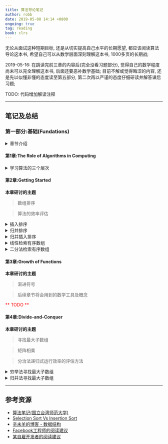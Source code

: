 ```yaml
---
title: 算法导论笔记
author: robb
date: 2019-05-08 14:14 +0800
ongoing: true
tag: reading
book: clrs
---
```

无论从面试这种短期目标, 还是从切实提高自己水平的长期愿望, 都应该阅读算法导论这本书, 希望自己可以从数学层面深刻理解这本书, 1000多页的长期战;

2019-05-16: 在跳读完前三章的内容后(完全没看习题部分), 觉得自己的数学程度尚未可以完全理解这本书, 后面还要恶补数学基础; 目前不解或觉得晦涩的内容, 还是先以似懂非懂的态度读至第五部分, 第二次再以严谨的态度仔细研读并解答课后习题;

TODO: 代码增加解读注释

---

<!-- snippet
#### <Chapter Title>
<details>
  <summary>topic title</summary>

```js
// TODO
```
</details>
-->

## 笔记及总结

### 第一部分:基础(Fundations)
<details>
  <summary>章节介绍</summary>
  <p>

**第1章**
介绍了算法在当今计算机系统的角色, 定义了什么是算法并列举了些例子; 我们应该视算法为一种技术, 它与硬件GUI/面向对象/网络等其他技术相辅相成, 同步发展;

**第2章**
插入排序及归并排序, 以及表述他们运行效率的标记符;

**第3章**
用数学工具给出渐进符号的准确定义;

**第4章**
探讨归并排序中的"分而治之"的方法; master method(分析递归算法运行时间的方法?)

**第5章**
概率分析(分析各种概率分布下算法的效率?)及随机算法(打散最坏情况?);

**附录A-D**
本书会用到的数学知识;

  </p>
</details>

#### 第1章:The Role of Algorithms in Computing
<details>
  <summary>学习算法的三个层次</summary>
  <p>

**第一个层次**是要理解透彻已经发明的常用算法及数据结构的运作过程, 标准库或SDK中的实现是很好的学习材料(例如Java的HashMap), 达到这一层次, 应该可以满足常规开发的绝大部分要求(遇到常见的问题可以本能反应知道手头上有哪些现成的适用工具)

**第二个层次**是学习分析算法, 知道如何去评价一个算法的优及适用场景, 这个层次我觉得需要更严肃的态度, 从数学逻辑的角度出发去证明算法的有效性及效率, 从中发现算法可以改进的空间;

**第三个层次**是改进或者设计新算法, 这是最具有挑战性, 也是区分常规级别和专家级别的分水岭;

站在解决问题的角度看, 算法是一个有用的工具, 但从开发人员的专业素质看, 对算法的熟练程度会直接反应到看待问题的态度, 遇到问题是简单的使用copy-paste, 抑或是多少会思考一下问题内在的本质;

三个层次之间并非各自独立, 彼此**交叉相融**;

  </p>
</details>

#### 第2章:Getting Started

**本章研讨的主题**

> 数组排序

> 算法的效率评估

<details>
  <summary>插入排序</summary>

```js
//in-place, O(n^2)
function insertion_sort(array, first_index, last_index){
  if(first_index === undefined){
    first_index = 0;
  }
  
  if(last_index === undefined){
    last_index = array.length - 1;
  }

  for(let i=first_index+1; i<=last_index; i++){
    k = array[i];
    let j=i-1;
    for(; j>=first_index && array[j]>k; j--){
      array[j+1] = array[j];
    }
    array[j+1] = k;
  }
}
```
</details>

<details>
  <summary>归并排序</summary>

```js
// not-in-place, O(n*lg n)
function merge(array, p, q, r){
  let left = [], right = [];
  for(let i=p; i<q+1; i++){
    left[i-p] = array[i];
  }
  for(let i=q+1; i<r+1; i++){
    right[i-q-1] = array[i];
  }
  
  for(let i=p, j=0, k=0; ;i++){
    if(j==left.length || left[j] > right[k]){  
      array[i] = right[k];
      k++;
    } else {
      array[i] = left[j];
      j++;
    }
    
    if(j==left.length && k==right.length){
      break;
    }
  }
}

function merge_sort(array, p, r){
  if(p === undefined) p = 0;
  if(r === undefined) r = array.length-1;
  if(p < r){
  
    /*
    // bug : variable "q" had changed after calling merge_sort
    // javascript variable rule:hoisting
    q = Math.floor((p+r)/2);
    */
    let q = Math.floor((p+r)/2);
    
    merge_sort(array, p, q);
    merge_sort(array, (q+1), r);
    merge(array,p,q,r);
  }
}
```
</details>

<details>
  <summary>归并插入排序</summary>

```js
function merge_insertion_sort(array, p, r){
  if(p === undefined) p = 0;
  if(r === undefined) r = array.length-1;
  if(p < r){
    if(r-p < 10){
      insertion_sort(array, p, r);
    } else {
      let q = Math.floor((p+r)/2);
      merge_insertion_sort(array, p, q);
      merge_insertion_sort(array, (q+1), r);
      merge(array, p, q, r);
    }
  }
}
```
</details>

<details>
  <summary>线性检索有序数组</summary>

```js
// TODO
```
</details>

<details>
  <summary>二分法检索有序数组</summary>

```js
// TODO
```
</details>

#### 第3章:Growth of Functions

**本章研讨的主题**

> 渐进符号

> 后续章节将会用到的数学工具及概念

<span style="color:red">** TODO **</span>

#### 第4章:Divide-and-Conquer

**本章研讨的主题**

> 寻找最大子数组

> 矩阵相乘

> 分治法递归式运行效率的评估方法

<details>
  <summary>穷举法寻找最大子数组</summary>

```js
// TODO
```
</details>

<details>
  <summary>归并法寻找最大子数组</summary>

```js
// TODO
```
</details>

---
## 参考资源

* [算法笔记(国立台湾师范大学)](http://www.csie.ntnu.edu.tw/~u91029/)
* [Selection Sort Vs Insertion Sort](https://cheetahonfire.blogspot.com/2009/05/selection-sort-vs-insertion-sort.html)
* [辛未羊的博客 - 数据结构](https://panqiincs.me/categories/%E7%A8%8B%E5%BA%8F%E8%AE%BE%E8%AE%A1/)
* [Facebook工程师的阅读建议](https://www.quora.com/What-should-I-know-from-the-CLRS-3rd-edition-book-if-my-aim-is-to-get-into-Google#)
* [某自雇开发者的阅读建议](https://qr.ae/TWNOMr)
